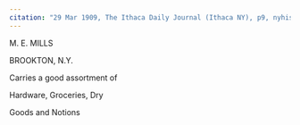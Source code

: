```yaml
---
citation: "29 Mar 1909, The Ithaca Daily Journal (Ithaca NY), p9, nyhistoricnewspapers.org."
---
```


M. E. MILLS

BROOKTON, N.Y.

Carries a good assortment of 

Hardware, Groceries, Dry

Goods and Notions


